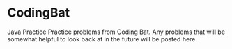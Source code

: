 # CodingBat
Java Practice
Practice problems from Coding Bat. Any problems that will be somewhat helpful to look back at in the future will be posted here.
